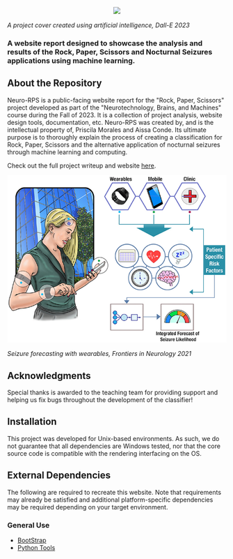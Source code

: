 <p align="center">
  <img src="https://github.com/pmoraless/neuro-rps/blob/16cfc2c07366ac8d6ef66f86be3829786cc7010d/images/neurocover.png"/>
</p>
<p>
    <em>A project cover created using artificial intelligence, Dall-E 2023 </em>
</p>

### A website report designed to showcase the analysis and results of the Rock, Paper, Scissors and Nocturnal Seizures applications using machine learning.

## About the Repository
Neuro-RPS is a public-facing website report for the "Rock, Paper, Scissors" project developed as part of the "Neurotechnology, Brains, and Machines" course during the Fall of 2023. It is a collection of project analysis, website design tools, documentation, etc. Neuro-RPS was created by, and is the intellectual property of, Priscila Morales and Aissa Conde. Its ultimate purpose is to thoroughly explain the process of creating a classification for Rock, Paper, Scissors and the alternative application of nocturnal seizures through machine learning and computing.

Check out the full project writeup and website [here](https://pmoraless.github.io/neuro-rps-website/).

<p align="center">
  <img src="https://github.com/pmoraless/neuro-rps-website/blob/16cfc2c07366ac8d6ef66f86be3829786cc7010d/images/noc.jpg"/>
</p>
<p>
    <em>Seizure forecasting with wearables, Frontiers in Neurology 2021</em>
</p>

## Acknowledgments
Special thanks is awarded to the teaching team for providing support and helping us fix bugs throughout the development of the classifier!

## Installation
This project was developed for Unix-based environments. As such, we do not guarantee that all dependencies are Windows tested, nor that the core source code is compatible with the rendering interfacing on the OS.
  
## External Dependencies
The following are required to recreate this website. Note that requirements may already be satisfied and additional platform-specific dependencies may be required depending on your target environment.

### General Use
- [BootStrap](https://getbootstrap.com/docs/5.3/getting-started/introduction/)
- [Python Tools](https://packaging.python.org/en/latest/tutorials/installing-packages/)



